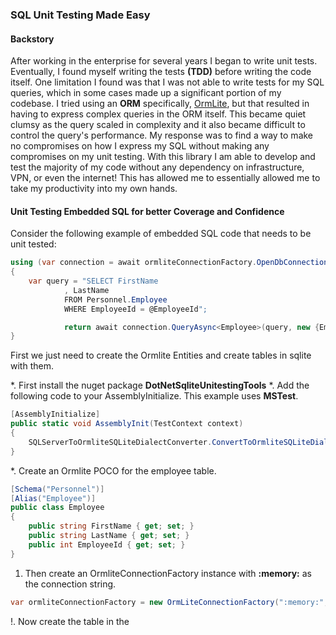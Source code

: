 ### SQL Unit Testing Made Easy

#### Backstory

After working in the enterprise for several years I began to write unit tests.  Eventually, I found myself writing 
the tests **(TDD)** before writing the code itself.  One limitation I found was that I was not able to write tests for my
SQL queries, which in some cases made up a significant portion of my codebase.  I tried using an **ORM** specifically, [OrmLite](https://ormlite.com/),
but that resulted in having to express complex queries in the ORM itself.  This became quiet clumsy as the query scaled in complexity and it also
became difficult to control the query's performance.  My response was to find a way to make no compromises on how I express my SQL without making
any compromises on my unit testing.  With this library I am able to develop and test the majority of my code without any dependency on infrastructure,
VPN, or even the internet!  This has allowed me to essentially allowed me to take my productivity into my own hands.

####  Unit Testing Embedded SQL for better Coverage and Confidence

Consider the following example of embedded SQL code that needs to be unit tested:

```csharp
using (var connection = await ormliteConnectionFactory.OpenDbConnectionAsync())
{
	var query = "SELECT FirstName
			, LastName
			FROM Personnel.Employee
			WHERE EmployeeId = @EmployeeId";

			return await connection.QueryAsync<Employee>(query, new {EmployeeId = employeeId});
}						
```

First we just need to create the Ormlite Entities and create tables in sqlite with them.

*.  First install the nuget package **DotNetSqliteUnitestingTools**
*.  Add the following code to your AssemblyInitialize.  This example uses **MSTest**.

```csharp
[AssemblyInitialize]
public static void AssemblyInit(TestContext context)
{
	SQLServerToOrmliteSQLiteDialectConverter.ConvertToOrmliteSQLiteDialect = true;
}
```

*.  Create an Ormlite POCO for the employee table.

```csharp
[Schema("Personnel")]
[Alias("Employee")]
public class Employee
{
	public string FirstName { get; set; }
	public string LastName { get; set; }
	public int EmployeeId { get; set; }
}
```

1.  Then create an OrmliteConnectionFactory instance with **:memory:** as the connection string.

```csharp
var ormliteConnectionFactory = new OrmLiteConnectionFactory(":memory:", SqliteDialect.Provider));
```

!.  Now create the table in the 